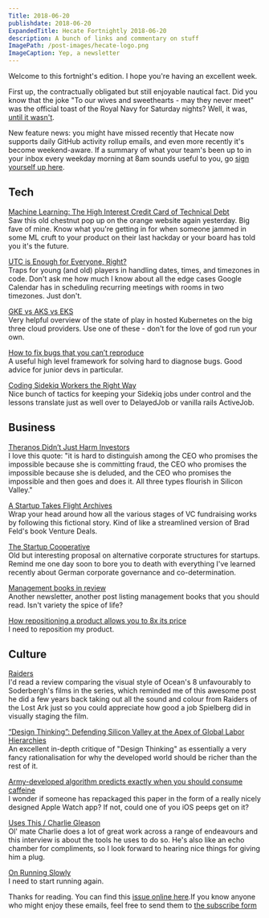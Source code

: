 ```yaml
---
Title: 2018-06-20
publishdate: 2018-06-20
ExpandedTitle: Hecate Fortnightly 2018-06-20
description: A bunch of links and commentary on stuff
ImagePath: /post-images/hecate-logo.png
ImageCaption: Yep, a newsletter
---
```

Welcome to this fortnight's edition. I hope you're having an excellent week.

First up, the contractually obligated but still enjoyable nautical fact. Did you know that the joke "To our wives and sweethearts - may they never meet" was the official toast of the Royal Navy for Saturday nights? Well, it was, [until it wasn't](https://www.bbc.com/news/uk-23013395).

New feature news: you might have missed recently that Hecate now supports daily GitHub activity rollup emails, and even more recently it's become weekend-aware. If a summary of what your team's been up to in your inbox every weekday morning at 8am sounds useful to you, go [sign yourself up here](https://github.com/apps/hecate-shipping-news).

## Tech

[Machine Learning: The High Interest Credit Card of Technical Debt](https://ai.google/research/pubs/pub43146)<br>
Saw this old chestnut pop up on the orange website again yesterday. Big fave of mine. Know what you're getting in for when someone jammed in some ML cruft to your product on their last hackday or your board has told you it's the future.

[UTC is Enough for Everyone, Right?](https://zachholman.com/talk/utc-is-enough-for-everyone-right)<br>
Traps for young (and old) players in handling dates, times, and timezones in code. Don't ask me how much I know about all the edge cases Google Calendar has in scheduling recurring meetings with rooms in two timezones. Just don't.

[GKE vs AKS vs EKS](https://blog.hasura.io/gke-vs-aks-vs-eks-411f080640dc)<br>
Very helpful overview of the state of play in hosted Kubernetes on the big three cloud providers. Use one of these - don't for the love of god run your own.

[How to fix bugs that you can’t reproduce](https://hackernoon.com/how-to-fix-bugs-that-you-cant-reproduce-1478c2eafb20)<br>
A useful high level framework for solving hard to diagnose bugs. Good advice for junior devs in particular.

[Coding Sidekiq Workers the Right Way](https://dev.to/jamby1100/coding-sidekiq-workers-the-right-way-4jij)<br>
Nice bunch of tactics for keeping your Sidekiq jobs under control and the lessons translate just as well over to DelayedJob or vanilla rails ActiveJob.

## Business

[Theranos Didn’t Just Harm Investors](https://www.bloomberg.com/view/articles/2018-06-18/theranos-didn-t-just-harm-investors)<br>
I love this quote: "it is hard to distinguish among the CEO who promises the impossible because she is committing fraud, the CEO who promises the impossible because she is deluded, and the CEO who promises the impossible and then goes and does it. All three types flourish in Silicon Valley."

[A Startup Takes Flight Archives](https://news.crunchbase.com/tag/a-startup-takes-flight/)<br>
Wrap your head around how all the various stages of VC fundraising works by following this fictional story. Kind of like a streamlined version of Brad Feld's book Venture Deals.

[The Startup Cooperative](http://seanblanchfield.com/the-startup-cooperative/)<br>
Old but interesting proposal on alternative corporate structures for startups. Remind me one day soon to bore you to death with everything I've learned recently about German corporate governance and co-determination.

[Management books in review](https://kimmoir.blog/2018/06/05/management-books-in-review/)<br>
Another newsletter, another post listing management books that you should read. Isn't variety the spice of life?

[How repositioning a product allows you to 8x its price](https://blog.asmartbear.com/more-value-not-save-money.html)<br>
I need to reposition my product.

## Culture

[Raiders](http://extension765.com/soderblogh/18-raiders)<br>
I'd read a review comparing the visual style of Ocean's 8 unfavourably to Soderbergh's films in the series, which reminded me of this awesome post he did a few years back taking out all the sound and colour from Raiders of the Lost Ark just so you could appreciate how good a job Spielberg did in visually staging the film.

[“Design Thinking”: Defending Silicon Valley at the Apex of Global Labor Hierarchies](https://catalystjournal.org/index.php/catalyst/article/view/29638/html)<br>
An excellent in-depth critique of "Design Thinking" as essentially a very fancy rationalisation for why the developed world should be richer than the rest of it.

[Army-developed algorithm predicts exactly when you should consume caffeine](https://thetakeout.com/army-developed-algorithm-predicts-exactly-when-you-shou-1826640415)<br>
I wonder if someone has repackaged this paper in the form of a really nicely designed Apple Watch app? If not, could one of you iOS peeps get on it?

[Uses This / Charlie Gleason](https://usesthis.com/interviews/charlie.gleason/)<br>
Ol' mate Charlie does a lot of great work across a range of endeavours and this interview is about the tools he uses to do so. He's also like an echo chamber for compliments, so I look forward to hearing nice things for giving him a plug.

[On Running Slowly](https://meanjin.com.au/blog/on-running-slowly/)<br>
I need to start running again.

Thanks for reading. You can find this [issue online here](https://hecate.co/newsletter/2018-06-20).If you know anyone who might enjoy these emails, feel free to send them to [the subscribe form](https://emailoctopus.com/lists/5eac411b-30c7-11e8-a3c9-06b79b628af2/forms/subscribe)

